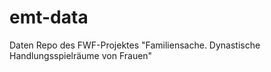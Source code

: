 # emt-data

Daten Repo des FWF-Projektes "Familiensache. Dynastische Handlungsspielräume von Frauen"
